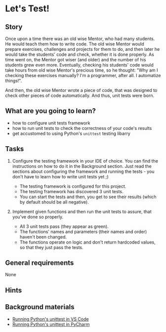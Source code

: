 # Let's Test!

## Story

Once upon a time there was an old wise Mentor, who had many students. He would teach them how to write code.
The old wise Mentor would prepare exercises, challenges and projects for them to do, and then later
he would take the students' code and check, whether it is done properly. As time went on, the Mentor got
wiser (and older) and the number of his students grew even more. Eventually, checking his students'
code would take hours from old wise Mentor's precious time, so he thought: "Why am I checking these
exercises manually? I'm a programmer, after all. I automatize things!".

And then, the old wise Mentor wrote a piece of code, that was designed to check other pieces of code automatically.
And thus, unit tests were born.

## What are you going to learn?

- how to configure unit tests framework
- how to run unit tests to check the correctness of your code's results
- get accustomed to using Python's `unittest` testing libarry


## Tasks

1. Configure the testing framework in your IDE of choice. You can find the instructions on how to do it in the Background section. Just read the sections about configuring the framework and running the tests - you don't have to learn how to write unit tests yet ;)
    - The testing framework is configured for this project.
    - The testing framework has discovered 3 unit tests.
    - You can start the tests and then, you get to see their results (which by default should be all negative).

2. Implement given functions and then run the unit tests to assure, that you've done so properly.
    - All 3 unit tests pass (they appear as green).
    - The functions' names and parameters (their names and order) haven't been changed.
    - The functions operate on logic and don't return hardcoded values, so that they just pass the tests.

## General requirements

None

## Hints



## Background materials

- [Running Python's unittest in VS Code](https://code.visualstudio.com/docs/python/testing)
- [Running Python's unittest in PyCharm](https://www.jetbrains.com/help/pycharm/performing-tests.html)

